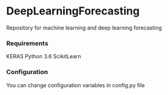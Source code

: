 # DeepLearningForecasting
Repository for machine learning and deep learning forecasting

### Requirements
KERAS
Python 3.6
ScikitLearn


### Configuration
You can change configuration variables in config.py file
